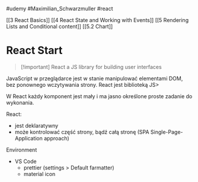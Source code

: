 #udemy #Maximilian_Schwarzmuller  #react 

[[3 React Basics]]
[[4 React State and Working with Events]]
[[5 Rendering Lists and Conditional content]]
[[5.2 Chart]]



# React Start

>[!important] React
>a JS library for building user interfaces

JavaScript w przeglądarce jest w stanie manipulować elementami DOM, bez ponownego wczytywania strony.
React jest biblioteką JS>

W React każdy komponent jest mały i ma jasno określone proste zadanie do wykonania.

React:
- jest deklaratywny
- może kontrolować część strony, bądź całą stronę (SPA Single-Page-Application approach)


Environment
- VS Code
	- prettier (settings > Default farmatter)
	- material icon





